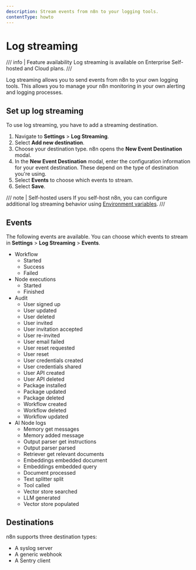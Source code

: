 ```yaml
---
description: Stream events from n8n to your logging tools.
contentType: howto
---
```


# Log streaming

/// info | Feature availability
Log streaming is available on Enterprise Self-hosted and Cloud plans.
///

Log streaming allows you to send events from n8n to your own logging tools. This allows you to manage your n8n monitoring in your own alerting and logging processes.

## Set up log streaming

To use log streaming, you have to add a streaming destination.

1. Navigate to **Settings** > **Log Streaming**.
2. Select **Add new destination**.
3. Choose your destination type. n8n opens the **New Event Destination** modal.
4. In the **New Event Destination** modal, enter the configuration information for your event destination. These depend on the type of destination you're using.
5. Select **Events** to choose which events to stream.
6. Select **Save**.

/// note | Self-hosted users
If you self-host n8n, you can configure additional log streaming behavior using [Environment variables](/hosting/environment-variables/environment-variables/#log-streaming).
///
## Events

The following events are available. You can choose which events to stream in **Settings** > **Log Streaming** > **Events**.

* Workflow
	* Started
	* Success
	* Failed
* Node executions
	* Started
	* Finished
* Audit
	* User signed up
	* User updated
	* User deleted
	* User invited
	* User invitation accepted
	* User re-invited
	* User email failed
	* User reset requested
	* User reset
	* User credentials created
	* User credentials shared
	* User API created
	* User API deleted
	* Package installed
	* Package updated
	* Package deleted
	* Workflow created
	* Workflow deleted
	* Workflow updated
* AI Node logs
	* Memory get messages
	* Memory added message
	* Output parser get instructions
	* Output parser parsed
	* Retriever get relevant documents
	* Embeddings embedded document
	* Embeddings embedded query
	* Document processed
	* Text splitter split
	* Tool called
	* Vector store searched
	* LLM generated
	* Vector store populated

## Destinations

n8n supports three destination types:

* A syslog server
* A generic webhook
* A Sentry client
